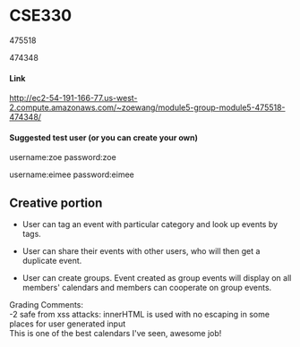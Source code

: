 # CSE330
475518

474348

#### Link

http://ec2-54-191-166-77.us-west-2.compute.amazonaws.com/~zoewang/module5-group-module5-475518-474348/

#### Suggested test user (or you can create your own)
username:zoe  password:zoe

username:eimee  password:eimee

## Creative portion
- User can tag an event with particular category and look up events by tags.

- User can share their events with other users, who will then get a duplicate event.

- User can create groups. Event created as group events will display on all members' calendars and members can cooperate on group events.  
  
Grading Comments:  
-2 safe from xss attacks: innerHTML is used with no escaping in some places for user generated input  
This is one of the best calendars I've seen, awesome job!
